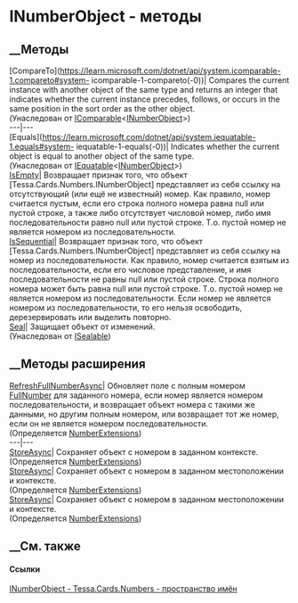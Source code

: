 # INumberObject - методы
##  __Методы
[CompareTo](https://learn.microsoft.com/dotnet/api/system.icomparable-1.compareto#system-
icomparable-1-compareto\(-0\))| Compares the current instance with another
object of the same type and returns an integer that indicates whether the
current instance precedes, follows, or occurs in the same position in the sort
order as the other object.  
(Унаследован от
[IComparable](https://learn.microsoft.com/dotnet/api/system.icomparable-1)<[INumberObject](T_Tessa_Cards_Numbers_INumberObject.htm)>)  
---|---  
[Equals](https://learn.microsoft.com/dotnet/api/system.iequatable-1.equals#system-
iequatable-1-equals\(-0\))| Indicates whether the current object is equal to
another object of the same type.  
(Унаследован от
[IEquatable](https://learn.microsoft.com/dotnet/api/system.iequatable-1)<[INumberObject](T_Tessa_Cards_Numbers_INumberObject.htm)>)  
[IsEmpty](M_Tessa_Cards_Numbers_INumberObject_IsEmpty.htm)|  Возвращает
признак того, что объект [Tessa.Cards.Numbers.INumberObject] представляет из
себя ссылку на отсутствующий (или ещё не известный) номер. Как правило, номер
считается пустым, если его строка полного номера равна null или пустой строке,
а также либо отсутствует числовой номер, либо имя последовательности равно
null или пустой строке. Т.о. пустой номер не является номером из
последовательности.  
[IsSequential](M_Tessa_Cards_Numbers_INumberObject_IsSequential.htm)|
Возвращает признак того, что объект [Tessa.Cards.Numbers.INumberObject]
представляет из себя ссылку на номер из последовательности. Как правило, номер
считается взятым из последовательности, если его числовое представление, и имя
последовательности не равны null или пустой строке. Строка полного номера
может быть равна null или пустой строке. Т.о. пустой номер не является номером
из последовательности. Если номер не является номером из последовательности,
то его нельзя освободить, дерезервировать или выделить повторно.  
[Seal](M_Tessa_Platform_ISealable_Seal.htm)| Защищает объект от изменений.  
(Унаследован от [ISealable](T_Tessa_Platform_ISealable.htm))  
##  __Методы расширения
[RefreshFullNumberAsync](M_Tessa_Cards_Numbers_NumberExtensions_RefreshFullNumberAsync.htm)|
Обновляет поле с полным номером
[FullNumber](P_Tessa_Cards_Numbers_INumberObject_FullNumber.htm) для заданного
номера, если номер является номером последовательности, и возвращает объект
номера с такими же данными, но другим полным номером, или возвращает тот же
номер, если он не является номером последовательности.  
(Определяется [NumberExtensions](T_Tessa_Cards_Numbers_NumberExtensions.htm))  
---|---  
[StoreAsync](M_Tessa_Cards_Numbers_NumberExtensions_StoreAsync_2.htm)|
Сохраняет объект с номером в заданном контексте.  
(Определяется [NumberExtensions](T_Tessa_Cards_Numbers_NumberExtensions.htm))  
[StoreAsync](M_Tessa_Cards_Numbers_NumberExtensions_StoreAsync.htm)|
Сохраняет объект с номером в заданном местоположении и контексте.  
(Определяется [NumberExtensions](T_Tessa_Cards_Numbers_NumberExtensions.htm))  
[StoreAsync](M_Tessa_Cards_Numbers_NumberExtensions_StoreAsync_1.htm)|
Сохраняет объект с номером в заданном местоположении и контексте.  
(Определяется [NumberExtensions](T_Tessa_Cards_Numbers_NumberExtensions.htm))  
##  __См. также
#### Ссылки
[INumberObject - ](T_Tessa_Cards_Numbers_INumberObject.htm)
[Tessa.Cards.Numbers - пространство имён](N_Tessa_Cards_Numbers.htm)
